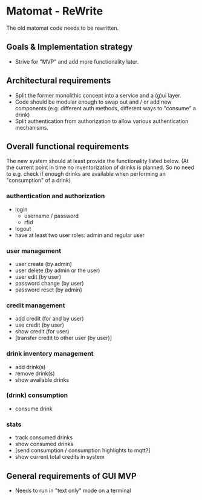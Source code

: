 # Matomat - ReWrite
The old matomat code needs to be rewritten.

## Goals & Implementation strategy
- Strive for "MVP" and add more functionality later.

## Architectural requirements
- Split the former monolithic concept into a service and a (g)ui layer.
- Code should be modular enough to swap out and / or add new components (e.g. different auth methods, different ways to "consume" a drink)
- Split authentication from authorization to allow various authentication mechanisms.

## Overall functional requirements
The new system should at least provide the functionality listed below.
(At the current point in time no inventorization of drinks is planned. So no need to  e.g. check if enough drinks are available when performing an "consumption" of a drink)

### authentication and authorization
- login
    - username / password
    - rfid
- logout
- have at least two user roles: admin and regular user

### user management
- user create (by admin)
- user delete (by admin or the user)
- user edit (by user)
- password change (by user)
- password reset (by admin)

### credit management
- add credit (for and by user)
- use credit (by user)
- show credit (for user)
- [transfer credit to other user (by user)]

### drink inventory management
- add drink(s)
- remove drink(s)
- show available drinks

### (drink) consumption
- consume drink

### stats
- track consumed drinks
- show consumed drinks
- [send consumption / consumption highlights to mqtt?]
- show current total credits in system

## General requirements of GUI MVP
- Needs to run in "text only" mode on a terminal
